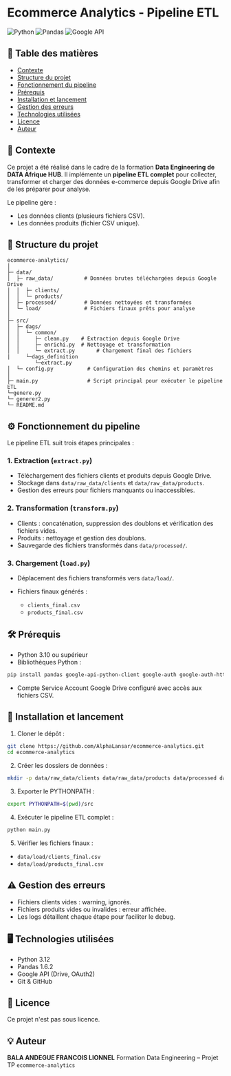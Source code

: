 # Ecommerce Analytics - Pipeline ETL

![Python](https://img.shields.io/badge/Python-3.12-blue)
![Pandas](https://img.shields.io/badge/Pandas-1.6.2-lightgrey)
![Google API](https://img.shields.io/badge/Google-API-green)

## 📌 Table des matières

* [Contexte](#-contexte)
* [Structure du projet](#-structure-du-projet)
* [Fonctionnement du pipeline](#-fonctionnement-du-pipeline)
* [Prérequis](#-prérequis)
* [Installation et lancement](#-installation-et-lancement)
* [Gestion des erreurs](#-gestion-des-erreurs)
* [Technologies utilisées](#-technologies-utilisées)
* [Licence](#-licence)
* [Auteur](#-auteur)

## 📌 Contexte

Ce projet a été réalisé dans le cadre de la formation **Data Engineering de DATA Afrique HUB**.
Il implémente un **pipeline ETL complet** pour collecter, transformer et charger des données e-commerce depuis Google Drive afin de les préparer pour analyse.

Le pipeline gère :

* Les données clients (plusieurs fichiers CSV).
* Les données produits (fichier CSV unique).

## 📁 Structure du projet

```
ecommerce-analytics/
│
├─ data/
│  ├─ raw_data/          # Données brutes téléchargées depuis Google Drive
│  │  ├─ clients/
│  │  └─ products/
│  ├─ processed/         # Données nettoyées et transformées
│  └─ load/              # Fichiers finaux prêts pour analyse
│
├─ src/
│  ├─ dags/
│  │  └─ common/
│  │     ├─ clean.py    # Extraction depuis Google Drive
│  │     ├─ enrichi.py  # Nettoyage et transformation
│  │     └─ extract.py       # Chargement final des fichiers
|     └─dags_definition
         └─extract.py
│  └─ config.py           # Configuration des chemins et paramètres
│
├─ main.py                # Script principal pour exécuter le pipeline ETL
└─genere.py
└─ generer2.py
└─ README.md
```

## ⚙️ Fonctionnement du pipeline

Le pipeline ETL suit trois étapes principales :

### 1. Extraction (`extract.py`)

* Téléchargement des fichiers clients et produits depuis Google Drive.
* Stockage dans `data/raw_data/clients` et `data/raw_data/products`.
* Gestion des erreurs pour fichiers manquants ou inaccessibles.

### 2. Transformation (`transform.py`)

* Clients : concaténation, suppression des doublons et vérification des fichiers vides.
* Produits : nettoyage et gestion des doublons.
* Sauvegarde des fichiers transformés dans `data/processed/`.

### 3. Chargement (`load.py`)

* Déplacement des fichiers transformés vers `data/load/`.
* Fichiers finaux générés :

  * `clients_final.csv`
  * `products_final.csv`

## 🛠️ Prérequis

* Python 3.10 ou supérieur
* Bibliothèques Python :

```bash
pip install pandas google-api-python-client google-auth google-auth-httplib2 google-auth-oauthlib
```

* Compte Service Account Google Drive configuré avec accès aux fichiers CSV.

## 🚀 Installation et lancement

1. Cloner le dépôt :

```bash
git clone https://github.com/AlphaLansar/ecommerce-analytics.git
cd ecommerce-analytics
```

2. Créer les dossiers de données :

```bash
mkdir -p data/raw_data/clients data/raw_data/products data/processed data/load
```

3. Exporter le PYTHONPATH :

```bash
export PYTHONPATH=$(pwd)/src
```

4. Exécuter le pipeline ETL complet :

```bash
python main.py
```

5. Vérifier les fichiers finaux :

* `data/load/clients_final.csv`
* `data/load/products_final.csv`

## ⚠️ Gestion des erreurs

* Fichiers clients vides : warning, ignorés.
* Fichiers produits vides ou invalides : erreur affichée.
* Les logs détaillent chaque étape pour faciliter le debug.

## 🖥️ Technologies utilisées

* Python 3.12
* Pandas 1.6.2
* Google API (Drive, OAuth2)
* Git & GitHub

## 📄 Licence

Ce projet n'est pas sous licence.
## 💡 Auteur

**BALA ANDEGUE FRANCOIS LIONNEL**
Formation Data Engineering – Projet TP `ecommerce-analytics`
